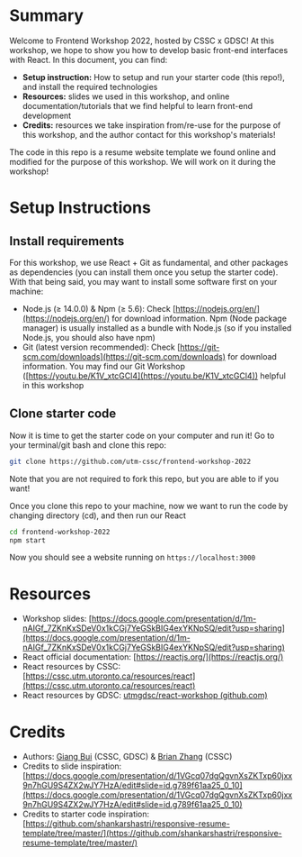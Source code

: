 # Summary

Welcome to Frontend Workshop 2022, hosted by CSSC x GDSC! At this workshop, we hope to show you how to develop basic front-end interfaces with React. In this document, you can find:

- **Setup instruction:** How to setup and run your starter code (this repo!), and install the required technologies
- **Resources:** slides we used in this workshop, and online documentation/tutorials that we find helpful to learn front-end development
- **Credits:** resources we take inspiration from/re-use for the purpose of this workshop, and the author contact for this workshop's materials!

The code in this repo is a resume website template we found online and modified for the purpose of this workshop. We will work on it during the workshop!

# Setup Instructions

## Install requirements

For this workshop, we use React + Git as fundamental, and other packages as dependencies (you can install them once you setup the starter code). With that being said, you may want to install some software first on your machine:

- Node.js (≥ 14.0.0) & Npm (≥ 5.6): Check [https://nodejs.org/en/](https://nodejs.org/en/) for download information. Npm (Node package manager) is usually installed as a bundle with Node.js (so if you installed Node.js, you should also have npm)
- Git (latest version recommended): Check [https://git-scm.com/downloads](https://git-scm.com/downloads) for download information. You may find our Git Workshop ([https://youtu.be/K1V_xtcGCl4](https://youtu.be/K1V_xtcGCl4)) helpful in this workshop

## Clone starter code

Now it is time to get the starter code on your computer and run it! Go to your terminal/git bash and clone this repo:

```bash
git clone https://github.com/utm-cssc/frontend-workshop-2022
```

Note that you are not required to fork this repo, but you are able to if you want!

Once you clone this repo to your machine, now we want to run the code by changing directory (cd), and then run our React

```bash
cd frontend-workshop-2022
npm start
```

Now you should see a website running on `https://localhost:3000`

# Resources

- Workshop slides: [https://docs.google.com/presentation/d/1m-nAIGf_7ZKnKxSDeV0x1kCGj7YeGSkBIG4exYKNpSQ/edit?usp=sharing](https://docs.google.com/presentation/d/1m-nAIGf_7ZKnKxSDeV0x1kCGj7YeGSkBIG4exYKNpSQ/edit?usp=sharing)
- React official documentation: [https://reactjs.org/](https://reactjs.org/)
- React resources by CSSC: [https://cssc.utm.utoronto.ca/resources/react](https://cssc.utm.utoronto.ca/resources/react)
- React resources by GDSC: [utmgdsc/react-workshop (github.com)](https://github.com/utmgdsc/react-workshop)

# Credits

- Authors: [Giang Bui](https://github.com/huonggiangbui) (CSSC, GDSC) & [Brian Zhang](https://github.com/Pyosimros) (CSSC)
- Credits to slide inspiration: [https://docs.google.com/presentation/d/1VGcq07dgQgvnXsZKTxp60jxx9n7hGU9S4ZX2wJY7HzA/edit#slide=id.g789f61aa25_0_10](https://docs.google.com/presentation/d/1VGcq07dgQgvnXsZKTxp60jxx9n7hGU9S4ZX2wJY7HzA/edit#slide=id.g789f61aa25_0_10)
- Credits to starter code inspiration: [https://github.com/shankarshastri/responsive-resume-template/tree/master/](https://github.com/shankarshastri/responsive-resume-template/tree/master/)